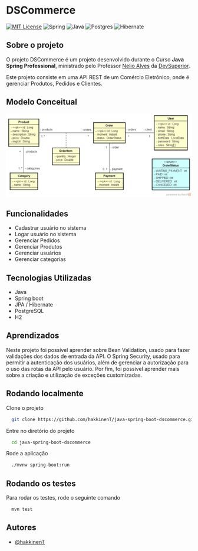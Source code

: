 # DSCommerce

[![MIT License](https://img.shields.io/badge/License-MIT-green.svg?style=for-the-badge)](https://github.com/hakkinenT/java-spring-boot-dscommerce/blob/main/LICENSE) 
![Spring](https://img.shields.io/badge/spring-%236DB33F.svg?style=for-the-badge&logo=spring&logoColor=white)
![Java](https://img.shields.io/badge/java-%23ED8B00.svg?style=for-the-badge&logo=openjdk&logoColor=white)
![Postgres](https://img.shields.io/badge/postgres-%23316192.svg?style=for-the-badge&logo=postgresql&logoColor=white)
![Hibernate](https://img.shields.io/badge/Hibernate-59666C?style=for-the-badge&logo=Hibernate&logoColor=white)

## Sobre o projeto
O projeto DSCommerce é um projeto desenvolvido durante o Curso **Java Spring Professional**, ministrado pelo Professor [Nelio Alves](https://github.com/acenelio) da [DevSuperior](https://devsuperior.com.br).

Este projeto consiste em uma API REST de um Comércio Eletrônico, onde é gerenciar Produtos, Pedidos e Clientes.

## Modelo Conceitual
![Modelo de domínio DSCommerce](https://github.com/hakkinenT/assets/blob/master/java-spring-projects/dscommerce/dscommerce.png)


## Funcionalidades

- Cadastrar usuário no sistema
- Logar usuário no sistema
- Gerenciar Pedidos
- Gerenciar Produtos
- Gerenciar usuários
- Gerenciar categorias


## Tecnologias Utilizadas

- Java
- Spring boot
- JPA / Hibernate
- PostgreSQL
- H2

## Aprendizados

Neste projeto foi possível aprender sobre Bean Validation, usado para fazer validações dos dados de entrada da API. O Spring Security, usado para permitir a autenticação dos usuários, além de gerenciar a autorização para o uso das rotas da API pelo usuário. Por fim, foi possível aprender mais sobre a criação e utilização de exceções customizadas.


## Rodando localmente

Clone o projeto

```bash
  git clone https://github.com/hakkinenT/java-spring-boot-dscommerce.git
```

Entre no diretório do projeto

```bash
  cd java-spring-boot-dscommerce
```

Rode a aplicação

```bash
  ./mvnw spring-boot:run
```


## Rodando os testes

Para rodar os testes, rode o seguinte comando

```bash
  mvn test
```


## Autores

- [@hakkinenT](https://github.com/hakkinenT)
